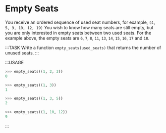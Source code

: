 # Empty Seats

You receive an ordered sequence of used seat numbers, for example, `(4, 5, 9, 10, 12, 19)`
You wish to know how many seats are still empty, but you are only interested in empty seats between two used seats.
For the example above, the empty seats are `6`, `7`, `8`, `11`, `13`, `14`, `15`, `16`, `17` and `18`.

:::TASK
Write a function `empty_seats(used_seats)` that returns the number of unused seats.
:::

:::USAGE

```python
>>> empty_seats((1, 2, 3))
0

>>> empty_seats((1, 3))
1

>>> empty_seats((1, 3, 5))
2

>>> empty_seats((1, 10, 12))
9
```

:::

